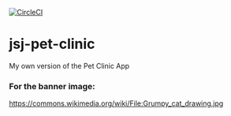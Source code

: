 [![CircleCI](https://circleci.com/gh/jsj26364/jj-pet-clinic.svg?style=svg)](https://circleci.com/gh/jsj26364/jj-pet-clinic)

# jsj-pet-clinic
My own version of the Pet Clinic App

### For the banner image:
https://commons.wikimedia.org/wiki/File:Grumpy_cat_drawing.jpg